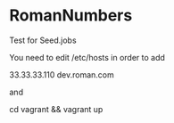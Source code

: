 RomanNumbers
============

Test for Seed.jobs

You need to edit /etc/hosts in order to add

33.33.33.110 dev.roman.com

and

cd vagrant && vagrant up
